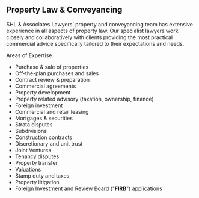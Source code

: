 Property Law & Conveyancing 
------

SHL & Associates Lawyers’ property and conveyancing team has extensive experience in all aspects of property law.  Our specialist lawyers work closely and collaboratively with clients providing the most practical commercial advice specifically tailored to their expectations and needs.    


Areas of Expertise 

- Purchase & sale of properties
- Off-the-plan purchases and sales 
- Contract review & preparation
- Commercial agreements
- Property development
- Property related advisory (taxation, ownership, finance)
- Foreign investment
- Commercial and retail leasing 
- Mortgages & securities 
- Strata disputes
- Subdivisions
- Construction contracts
- Discretionary and unit trust 
- Joint Ventures
- Tenancy disputes
- Property transfer 
- Valuations
- Stamp duty and taxes
- Property litigation
- Foreign Investment and Review Board ("**FIRB**") applications